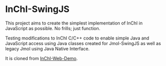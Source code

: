 # InChI-SwingJS

This project aims to create the simplest implementation of InChI in JavaScript as possible. No frills; just function.

Testing modifications to InChI C/C++ code to enable simple Java and JavaScript access using Java classes created for Jmol-SwingJS as well as legacy Jmol using Java Native Interface. 

It is cloned from [InChI-Web-Demo](https://github.com/IUPAC-InChI/InChI-Web-Demo).